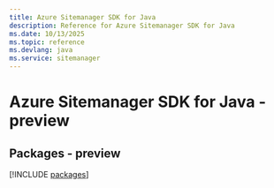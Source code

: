 ```yaml
---
title: Azure Sitemanager SDK for Java
description: Reference for Azure Sitemanager SDK for Java
ms.date: 10/13/2025
ms.topic: reference
ms.devlang: java
ms.service: sitemanager
---
```

# Azure Sitemanager SDK for Java - preview
## Packages - preview
[!INCLUDE [packages](sitemanager-index.md)]